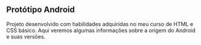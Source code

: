 ## Protótipo Android 



Projeto desenvolvido com habilidades adquiridas no meu curso de HTML e CSS básico. Aqui veremos algumas informações sobre a origem do Android e suas versões.